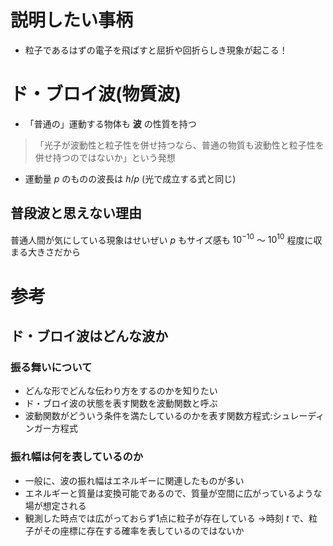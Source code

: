 # 説明したい事柄
- 粒子であるはずの電子を飛ばすと屈折や回折らしき現象が起こる！

# ド・ブロイ波(物質波)
- 「普通の」運動する物体も **波** の性質を持つ
>「光子が波動性と粒子性を併せ持つなら、普通の物質も波動性と粒子性を併せ持つのではないか」という発想
- 運動量 $p$ のものの波長は $h/p$ (光で成立する式と同じ)

## 普段波と思えない理由
普通人間が気にしている現象はせいぜい $p$ もサイズ感も $10^{-10}$ 〜 $10^{10}$ 程度に収まる大きさだから

# 参考
## ド・ブロイ波はどんな波か
### 振る舞いについて
- どんな形でどんな伝わり方をするのかを知りたい
- ド・ブロイ波の状態を表す関数を波動関数と呼ぶ
- 波動関数がどういう条件を満たしているのかを表す関数方程式:シュレーディンガー方程式
### 振れ幅は何を表しているのか
- 一般に、波の振れ幅はエネルギーに関連したものが多い
- エネルギーと質量は変換可能であるので、質量が空間に広がっているような場が想定される
- 観測した時点では広がっておらず1点に粒子が存在している
→時刻 $t$ で、粒子がその座標に存在する確率を表しているのではないか
